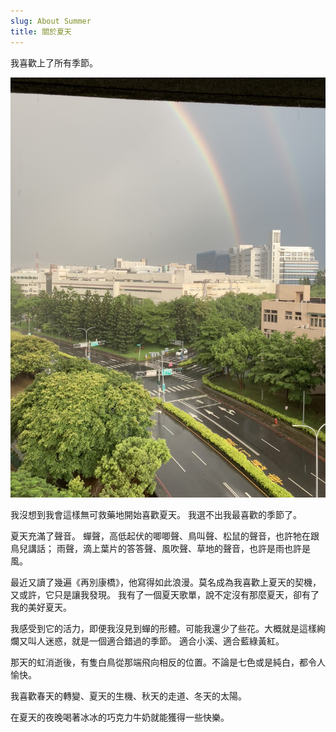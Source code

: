 ```yaml
---
slug: About Summer
title: 關於夏天
---
```


我喜歡上了所有季節。

![](./image/rainbow.jpeg)

<!-- truncate -->

我沒想到我會這樣無可救藥地開始喜歡夏天。
我選不出我最喜歡的季節了。

夏天充滿了聲音。
蟬聲，高低起伏的唧唧聲、鳥叫聲、松鼠的聲音，也許牠在跟鳥兒講話；
雨聲，滴上葉片的答答聲、風吹聲、草地的聲音，也許是雨也許是風。

最近又讀了幾遍《再別康橋》，他寫得如此浪漫。莫名成為我喜歡上夏天的契機，又或許，它只是讓我發現。
我有了一個夏天歌單，說不定沒有那麼夏天，卻有了我的美好夏天。

我感受到它的活力，即便我沒見到蟬的形體。可能我還少了些花。大概就是這樣絢爛又叫人迷惑，就是一個適合錯過的季節。
適合小溪、適合藍綠黃紅。

那天的虹消逝後，有隻白鳥從那端飛向相反的位置。不論是七色或是純白，都令人愉快。

我喜歡春天的轉變、夏天的生機、秋天的走道、冬天的太陽。

在夏天的夜晚喝著冰冰的巧克力牛奶就能獲得一些快樂。


